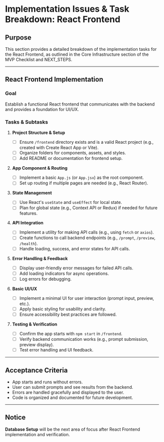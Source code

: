 # Implementation Issues & Task Breakdown: React Frontend

## Purpose

This section provides a detailed breakdown of the implementation tasks for the React Frontend, as outlined in the Core Infrastructure section of the MVP Checklist and NEXT_STEPS.

---

## React Frontend Implementation

### Goal

Establish a functional React frontend that communicates with the backend and provides a foundation for UI/UX.

### Tasks & Subtasks

1. **Project Structure & Setup**

   - [ ] Ensure `/frontend` directory exists and is a valid React project (e.g., created with Create React App or Vite).
   - [ ] Organize folders for components, assets, and styles.
   - [ ] Add README or documentation for frontend setup.

2. **App Component & Routing**

   - [ ] Implement a basic `App.js` (or `App.jsx`) as the root component.
   - [ ] Set up routing if multiple pages are needed (e.g., React Router).

3. **State Management**

   - [ ] Use React's `useState` and `useEffect` for local state.
   - [ ] Plan for global state (e.g., Context API or Redux) if needed for future features.

4. **API Integration**

   - [ ] Implement a utility for making API calls (e.g., using `fetch` or `axios`).
   - [ ] Create functions to call backend endpoints (e.g., `/prompt`, `/preview`, `/health`).
   - [ ] Handle loading, success, and error states for API calls.

5. **Error Handling & Feedback**

   - [ ] Display user-friendly error messages for failed API calls.
   - [ ] Add loading indicators for async operations.
   - [ ] Log errors for debugging.

6. **Basic UI/UX**

   - [ ] Implement a minimal UI for user interaction (prompt input, preview, etc.).
   - [ ] Apply basic styling for usability and clarity.
   - [ ] Ensure accessibility best practices are followed.

7. **Testing & Verification**
   - [ ] Confirm the app starts with `npm start` in `/frontend`.
   - [ ] Verify backend communication works (e.g., prompt submission, preview display).
   - [ ] Test error handling and UI feedback.

---

## Acceptance Criteria

- App starts and runs without errors.
- User can submit prompts and see results from the backend.
- Errors are handled gracefully and displayed to the user.
- Code is organized and documented for future development.

---

## Notice

**Database Setup** will be the next area of focus after React Frontend implementation and verification.
